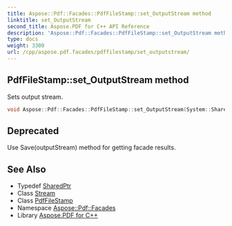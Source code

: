 ```yaml
---
title: Aspose::Pdf::Facades::PdfFileStamp::set_OutputStream method
linktitle: set_OutputStream
second_title: Aspose.PDF for C++ API Reference
description: 'Aspose::Pdf::Facades::PdfFileStamp::set_OutputStream method. Sets output stream in C++.'
type: docs
weight: 3300
url: /cpp/aspose.pdf.facades/pdffilestamp/set_outputstream/
---
```

## PdfFileStamp::set_OutputStream method


Sets output stream.

```cpp
void Aspose::Pdf::Facades::PdfFileStamp::set_OutputStream(System::SharedPtr<System::IO::Stream> value)
```


## Deprecated
Use Save(outputStream) method for getting facade results. 

## See Also

* Typedef [SharedPtr](../../../system/sharedptr/)
* Class [Stream](../../../system.io/stream/)
* Class [PdfFileStamp](../)
* Namespace [Aspose::Pdf::Facades](../../)
* Library [Aspose.PDF for C++](../../../)
